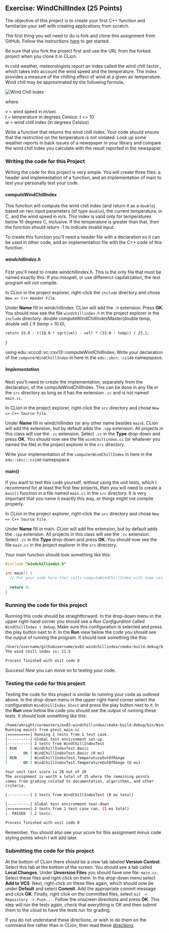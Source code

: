 ## Exercise: WindChillIndex (25 Points)

The objective of this project is to create your first C++ function and familiarize your self with creating applications from scratch.

The first thing you will need to do is fork and clone this assignment
from GitHub. Follow the instructions 
[here](https://github.com/vcc-csv13-fall2018/HowToStartEveryProject)
to get started. 

Be sure that you fork the project first and use the URL from
the forked project when you clone it in CLion.

In cold weather, meteorologists report an index called the wind chill factor , which
takes into account the wind speed and the temperature. The index provides a
measure of the chilling effect of wind at a given air temperature. Wind chill may
be approximated by the following formula,

![Wind Chill Index](https://github.com/sbcc-cs140-fall2018/Course-Information/wiki/images/windchillindex.png)

where

_v_ = wind speed in m/sec \
_t_ = temperature in degrees Celsius: _t_ <= 10 \
_w_ = wind chill index (in degrees Celsius)

Write a function that returns the wind chill index. Your code should ensure that
the restriction on the temperature is not violated. Look up some weather reports
in back issues of a newspaper in your library and compare the wind chill index you
calculate with the result reported in the newspaper.

### Writing the code for this Project

Writing the code for this project is very simple. You will create three files: a header and implementation of a function, and an implementation of main to test your personally test your code.

#### computeWindChillIndex

This function will compute the wind chill index (and return it as a `double`) based on two input parameters (of type `double`), the current temperature, in C, and the wind speed in m/s. This index is valid only for temperatures below 10 degrees C, inclusive. If the temperature is greater than that, then the function should return -1 to indicate invalid input.

To create this function you'll need a header file with a declaration so it can be used in other code, and an implementation file with the C++ code of this function.

##### windchillindex.h

First you'll need to create windchillindex.h. This is the only file that must be named exactly this. If you misspell, or use differenct capitalization, the test program will not compile.

In CLion in the project explorer, right-click the `include` directory
and chose `New => C++ Header File`. 

Under **Name** fill in
windchillindex. CLion will add the `.h` extension. Press **OK**. You should now see the file `windchillindex.h` in
the project explorer in the `include` directory.
double computeWindChillIndexMaster(double temp, double vel) {
	if (temp > 10.0);

	return 33.0 - ((10.0 * sqrt(vel) - vel) * (33.0 - temp)) / 23.1;
}

using edu::vcccd::vc::csv13::computeWindChillIndex;
Write your declaration of the `computerWindChillIndex` in here in the `edu::sbcc::cs140` namepspace.

##### Implementation

Next you'll need to create the implementation, separately from the declaration, of the computeWindChillIndex. This can be done in any file in the `src` directory as long as it has the extension `.cc` and is not named `main.cc`. 

In CLion in the project explorer, right-click the `src` directory
and chose `New => C++ Source File`. 

Under **Name** fill in
windchillindex (or any other name besides `main`). CLion will add the extension, but by default 
adds the `.cpp` extension. All projects in this class will
use the `.cc` extension. Select `.cc` in the **Type** drop-down
and press **OK**. You should now see the file `windchillindex.cc` (or whatever you named the file) in
the project explorer in the `src` directory.

Write your implementation of the `computerWindChillIndex` in here in the `edu::sbcc::cs140` namepspace.

#### main()

If you want to test this code yourself, without using the unit tests, which I recommend for at least the first few projects, then you will need to create a `main()` function in a file named `main.cc` in the `src` directory. It is very important that you name it exactly this way, or things might not compile properly.

In CLion in the project explorer, right-click the `src` directory
and chose `New => C++ Source File`. 

Under **Name** fill in
main. CLion will add the extension, but by default 
adds the `.cpp` extension. All projects in this class will
use the `.cc` extension. Select `.cc` in the **Type** drop-down
and press **OK**. You should now see the file `main.cc` in
the project explorer in the `src` directory.

Your main function should look something like this:

```cpp
#include "windchillindex.h"

int main() {
  // Put your code here that calls computeWindChillIndex with some valid input and write the result to the terminal.
  
  return 0;
}
```

### Running the code for this project

Running this code should be straightforward. In the drop-down 
menu in the upper right-hand corner you should see a *Run
Configuration* called `WindChillIndex | Debug`. Make sure this 
configuration is selected and press the play button next to it.
In the **Run** view below the code you should see the output 
of running the program. It should look something like this:

```bash
/Users/username/githubusername/ex02-windchillindex/cmake-build-debug/bin/WindChillIndex
The wind chill index is: 11.5

Process finished with exit code 0
```
Success! Now you can move on to testing your code.

### Testing the code for this project

Testing the code for this project is similar to running your code
as outlined above. In the drop-down menu in the upper right-hand
corner select the configuration `WindChillIndex_Gtest` and press the 
play button next to it. In the **Run** view below the code you should
see the output of running these tests. It should look something
like this:

```bash
/home/aknight/xormasters/ex02-windchillindex/cmake-build-debug/bin/WindChillIndex_GTest
Running main() from gtest_main.cc
[==========] Running 2 tests from 1 test case.
[----------] Global test environment set-up.
[----------] 2 tests from WindChillIndexTest
[ RUN      ] WindChillIndexTest.Basic
[       OK ] WindChillIndexTest.Basic (0 ms)
[ RUN      ] WindChillIndexTest.TemperatureOutOfRange
[       OK ] WindChillIndexTest.TemperatureOutOfRange (0 ms)

Your unit test score is 20 out of 20
The assignment is worth a total of 25 where the remaining points
comes from grading related to documentation, algorithms, and other
criteria.

[----------] 2 tests from WindChillIndexTest (0 ms total)

[----------] Global test environment tear-down
[==========] 2 tests from 1 test case ran. (1 ms total)
[  PASSED  ] 2 tests.

Process finished with exit code 0

```

Remember, You should also see your score for this
assignment minus code styling points which I will add later.

### Submitting the code for this project

At the bottom of CLion there should be a view tab labeled **Version Control**.
Select this tab at the bottom of the screen. You should see a tab called **Local Changes**.
Under **Unversion Files** you should have one file: `main.cc`.
Select these files and right-click on them. In the drop-down menu
select **Add to VCS**. Next, right-click on these files again, which should
now be under **Default** and select **Commit**. Add the appropriate
commit message and click **OK**. Finally, right click on the committed files,
select `Git -> Repository -> Push...`. Follow the onscreen directions
and press **OK**. This step will run the tests again, check that everything is OK
and then submit them to the cloud to have the tests run for grading.

If you do not understand these directions, or wish to do them on the command
line rather than in CLion, then read these [directions](https://github.com/vcc-csv13-fall2018/Course-Information/wiki/How-to-Turn-In-Every-Project).
